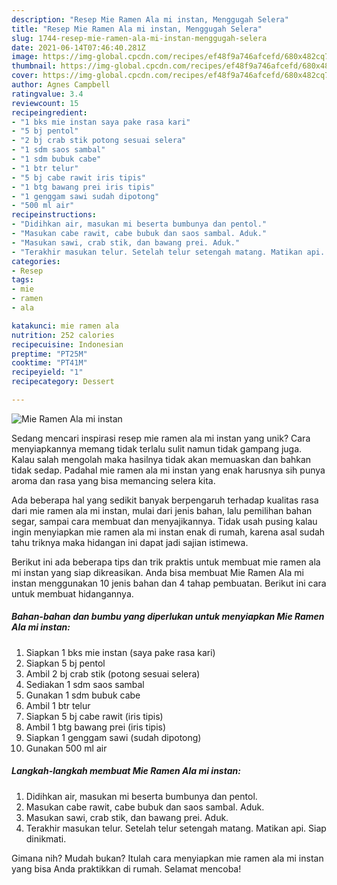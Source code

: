 ```yaml
---
description: "Resep Mie Ramen Ala mi instan, Menggugah Selera"
title: "Resep Mie Ramen Ala mi instan, Menggugah Selera"
slug: 1744-resep-mie-ramen-ala-mi-instan-menggugah-selera
date: 2021-06-14T07:46:40.281Z
image: https://img-global.cpcdn.com/recipes/ef48f9a746afcefd/680x482cq70/mie-ramen-ala-mi-instan-foto-resep-utama.jpg
thumbnail: https://img-global.cpcdn.com/recipes/ef48f9a746afcefd/680x482cq70/mie-ramen-ala-mi-instan-foto-resep-utama.jpg
cover: https://img-global.cpcdn.com/recipes/ef48f9a746afcefd/680x482cq70/mie-ramen-ala-mi-instan-foto-resep-utama.jpg
author: Agnes Campbell
ratingvalue: 3.4
reviewcount: 15
recipeingredient:
- "1 bks mie instan saya pake rasa kari"
- "5 bj pentol"
- "2 bj crab stik potong sesuai selera"
- "1 sdm saos sambal"
- "1 sdm bubuk cabe"
- "1 btr telur"
- "5 bj cabe rawit iris tipis"
- "1 btg bawang prei iris tipis"
- "1 genggam sawi sudah dipotong"
- "500 ml air"
recipeinstructions:
- "Didihkan air, masukan mi beserta bumbunya dan pentol."
- "Masukan cabe rawit, cabe bubuk dan saos sambal. Aduk."
- "Masukan sawi, crab stik, dan bawang prei. Aduk."
- "Terakhir masukan telur. Setelah telur setengah matang. Matikan api. Siap dinikmati."
categories:
- Resep
tags:
- mie
- ramen
- ala

katakunci: mie ramen ala 
nutrition: 252 calories
recipecuisine: Indonesian
preptime: "PT25M"
cooktime: "PT41M"
recipeyield: "1"
recipecategory: Dessert

---
```



![Mie Ramen Ala mi instan](https://img-global.cpcdn.com/recipes/ef48f9a746afcefd/680x482cq70/mie-ramen-ala-mi-instan-foto-resep-utama.jpg)

Sedang mencari inspirasi resep mie ramen ala mi instan yang unik? Cara menyiapkannya memang tidak terlalu sulit namun tidak gampang juga. Kalau salah mengolah maka hasilnya tidak akan memuaskan dan bahkan tidak sedap. Padahal mie ramen ala mi instan yang enak harusnya sih punya aroma dan rasa yang bisa memancing selera kita.

Ada beberapa hal yang sedikit banyak berpengaruh terhadap kualitas rasa dari mie ramen ala mi instan, mulai dari jenis bahan, lalu pemilihan bahan segar, sampai cara membuat dan menyajikannya. Tidak usah pusing kalau ingin menyiapkan mie ramen ala mi instan enak di rumah, karena asal sudah tahu triknya maka hidangan ini dapat jadi sajian istimewa.




Berikut ini ada beberapa tips dan trik praktis untuk membuat mie ramen ala mi instan yang siap dikreasikan. Anda bisa membuat Mie Ramen Ala mi instan menggunakan 10 jenis bahan dan 4 tahap pembuatan. Berikut ini cara untuk membuat hidangannya.

<!--inarticleads1-->

##### Bahan-bahan dan bumbu yang diperlukan untuk menyiapkan Mie Ramen Ala mi instan:

1. Siapkan 1 bks mie instan (saya pake rasa kari)
1. Siapkan 5 bj pentol
1. Ambil 2 bj crab stik (potong sesuai selera)
1. Sediakan 1 sdm saos sambal
1. Gunakan 1 sdm bubuk cabe
1. Ambil 1 btr telur
1. Siapkan 5 bj cabe rawit (iris tipis)
1. Ambil 1 btg bawang prei (iris tipis)
1. Siapkan 1 genggam sawi (sudah dipotong)
1. Gunakan 500 ml air




<!--inarticleads2-->

##### Langkah-langkah membuat Mie Ramen Ala mi instan:

1. Didihkan air, masukan mi beserta bumbunya dan pentol.
1. Masukan cabe rawit, cabe bubuk dan saos sambal. Aduk.
1. Masukan sawi, crab stik, dan bawang prei. Aduk.
1. Terakhir masukan telur. Setelah telur setengah matang. Matikan api. Siap dinikmati.




Gimana nih? Mudah bukan? Itulah cara menyiapkan mie ramen ala mi instan yang bisa Anda praktikkan di rumah. Selamat mencoba!
